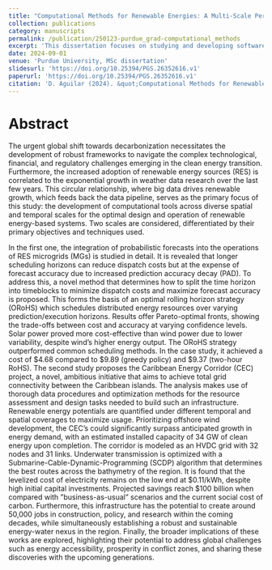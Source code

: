 ```yaml
---
title: "Computational Methods for Renewable Energies: A Multi-Scale Perspective"
collection: publications
category: manuscripts
permalink: /publication/250123-purdue_grad-computational_methods
excerpt: 'This dissertation focuses on studying and developing software tools to support clean energy transitions across different scales - from local microgrids to international energy corridors. '
date: 2024-09-01
venue: 'Purdue University, MSc dissertation'
slidesurl: 'https://doi.org/10.25394/PGS.26352616.v1'
paperurl: 'https://doi.org/10.25394/PGS.26352616.v1'
citation: 'D. Aguilar (2024). &quot;Computational Methods for Renewable Energies: A Multi-Scale Perspective.&quot; <i>Purdue University, MSc dissertation</i>.'
---
```


# Abstract
The urgent global shift towards decarbonization necessitates the development of robust frameworks to navigate the complex technological, financial, and regulatory challenges emerging in the clean energy transition. Furthermore, the increased adoption of renewable energy sources (RES) is correlated to the exponential growth in weather data research over the last few years. This circular relationship, where big data drives renewable growth, which feeds back the data pipeline, serves as the primary focus of this study: the development of computational tools across diverse spatial and temporal scales for the optimal design and operation of renewable energy-based systems. Two scales are considered, differentiated by their primary objectives and techniques used. 

In the first one, the integration of probabilistic forecasts into the operations of RES microgrids (MGs) is studied in detail. It is revealed that longer scheduling horizons can reduce dispatch costs but at the expense of forecast accuracy due to increased prediction accuracy decay (PAD). To address this, a novel method that determines how to split the time horizon into timeblocks to minimize dispatch costs and maximize forecast accuracy is proposed. This forms the basis of an optimal rolling horizon strategy (ORoHS) which schedules distributed energy resources over varying prediction/execution horizons. Results offer Pareto-optimal fronts, showing the trade-offs between cost and accuracy at varying confidence levels. Solar power proved more cost-effective than wind power due to lower variability, despite wind’s higher energy output. The ORoHS strategy outperformed common scheduling methods. In the case study, it achieved a cost of $4.68 compared to $9.89 (greedy policy) and $9.37 (two-hour RoHS). The second study proposes the Caribbean Energy Corridor (CEC) project, a novel, ambitious initiative that aims to achieve total grid connectivity between the Caribbean islands. The analysis makes use of thorough data procedures and optimization methods for the resource assessment and design tasks needed to build such an infrastructure. Renewable energy potentials are quantified under different temporal and spatial coverages to maximize usage. Prioritizing offshore wind development, the CEC’s could significantly surpass anticipated growth in energy demand, with an estimated installed capacity of 34 GW of clean energy upon completion. The corridor is modeled as an HVDC grid with 32 nodes and 31 links. Underwater transmission is optimized with a Submarine-Cable-Dynamic-Programming (SCDP) algorithm that determines the best routes across the bathymetry of the region. It is found that the levelized cost of electricity remains on the low end at $0.11/kWh, despite high initial capital investments. Projected savings reach $100 billion when compared with ”business-as-usual” scenarios and the current social cost of carbon. Furthermore, this infrastructure has the potential to create around 50,000 jobs in construction, policy, and research within the coming decades, while simultaneously establishing a robust and sustainable energy-water nexus in the region. Finally, the broader implications of these works are explored, highlighting their potential to address global challenges such as energy accessibility, prosperity in conflict zones, and sharing these discoveries with the upcoming generations.
